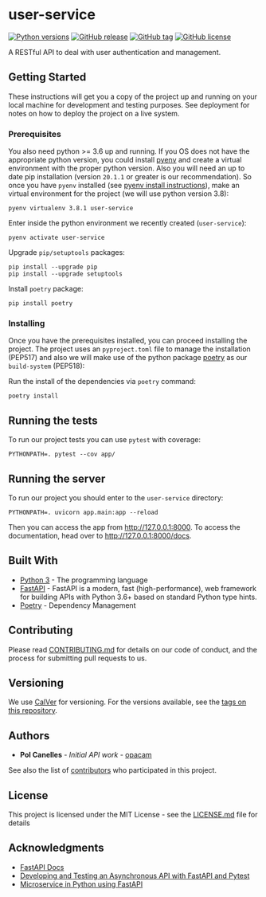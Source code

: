 # user-service

[![Python versions](https://img.shields.io/badge/Python-3.6+-brightgreen.svg?style=flat)](https://www.python.org/downloads/)
[![GitHub release](https://img.shields.io/github/release/opacam/user-service.svg)](https://gitHub.com/opacam/user-service/releases/)
[![GitHub tag](https://img.shields.io/github/tag/opacam/user-service.svg)](https://gitHub.com/opacam/user-service/tags/)
[![GitHub license](https://img.shields.io/github/license/opacam/user-service.svg)](https://github.com/opacam/user-service/blob/master/LICENSE.md)


A RESTful API to deal with user authentication and management.

## Getting Started

These instructions will get you a copy of the project up and running on your
local machine for development and testing purposes. See deployment for notes on
how to deploy the project on a live system.

### Prerequisites

You also need python >= 3.6 up and running. If you OS does not have the
appropriate python version, you could install [pyenv](https://github.com/pyenv/pyenv) 
and create a virtual environment with the proper python version. Also you will
need an up to date pip installation (version `20.1.1` or greater is our
recommendation). So once you have `pyenv` installed
(see [pyenv install instructions](https://github.com/pyenv/pyenv#installation)), 
make an virtual environment for the project (we will use python version 3.8):

```
pyenv virtualenv 3.8.1 user-service
```

Enter inside the python environment we recently created (`user-service`):
```
pyenv activate user-service
```

Upgrade `pip/setuptools` packages:
```
pip install --upgrade pip
pip install --upgrade setuptools
```

Install `poetry` package:
```
pip install poetry
```

### Installing

Once you have the prerequisites installed, you can proceed installing the
project. The project uses an `pyproject.toml` file to manage the installation
(PEP517) and also we will make use of the python package
[poetry](https://github.com/python-poetry/poetry) as our `build-system`
(PEP518):

Run the install of the dependencies via `poetry` command:

```
poetry install
```


## Running the tests

To run our project tests you can use `pytest` with coverage:

```
PYTHONPATH=. pytest --cov app/
```


## Running the server

To run our project you should enter to the `user-service` directory:

```
PYTHONPATH=. uvicorn app.main:app --reload
```

Then you can access the app from http://127.0.0.1:8000. To access the
documentation, head over to http://127.0.0.1:8000/docs.


## Built With

* [Python 3](https://docs.python.org/3/) - The programming language
* [FastAPI](https://fastapi.tiangolo.com/) - FastAPI is a modern, fast (high-performance), web framework for building APIs with Python 3.6+ based on standard Python type hints.
* [Poetry](https://python-poetry.org/docs/) - Dependency Management

## Contributing

Please read [CONTRIBUTING.md](CONTRIBUTING.md) for details on our code of
conduct, and the process for submitting pull requests to us.

## Versioning

We use [CalVer](https://calver.org/) for versioning. For the versions available,
see the [tags on this repository](https://github.com/opacam/user-service/tags).


## Authors

* **Pol Canelles** - *Initial API work* - [opacam](https://github.com/opacam)

See also the list of [contributors](https://github.com/opacam/user-service/contributors)
who participated in this project.

## License

This project is licensed under the MIT License - see the [LICENSE.md](LICENSE.md) file for details

## Acknowledgments

* [FastAPI Docs](https://fastapi.tiangolo.com/)
* [Developing and Testing an Asynchronous API with FastAPI and Pytest](https://testdriven.io/blog/fastapi-crud/)
* [Microservice in Python using FastAPI](https://dev.to/paurakhsharma/microservice-in-python-using-fastapi-24cc)
